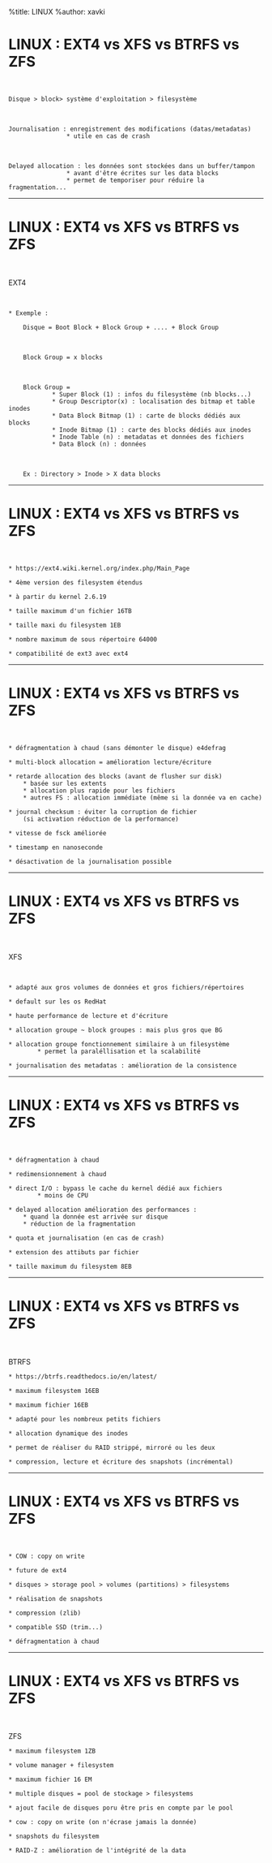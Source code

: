 %title: LINUX
%author: xavki


# LINUX : EXT4 vs XFS vs BTRFS vs ZFS

<br>

	Disque > block> système d'exploitation > filesystème

<br>

	Journalisation : enregistrement des modifications (datas/metadatas)
					* utile en cas de crash	

<br>

	Delayed allocation : les données sont stockées dans un buffer/tampon
					* avant d'être écrites sur les data blocks
					* permet de temporiser pour réduire la fragmentation...

--------------------------------------------------------------

# LINUX : EXT4 vs XFS vs BTRFS vs ZFS

<br>

EXT4

<br>

	* Exemple :

		Disque = Boot Block + Block Group + .... + Block Group

<br>

		Block Group = x blocks

<br>

		Block Group = 
				* Super Block (1) : infos du filesystème (nb blocks...)
				* Group Descriptor(x) : localisation des bitmap et table inodes
				* Data Block Bitmap (1) : carte de blocks dédiés aux blocks
				* Inode Bitmap (1) : carte des blocks dédiés aux inodes
				* Inode Table (n) : metadatas et données des fichiers
				* Data Block (n) : données

<br>

		Ex : Directory > Inode > X data blocks

--------------------------------------------------------------

# LINUX : EXT4 vs XFS vs BTRFS vs ZFS


<br>

	* https://ext4.wiki.kernel.org/index.php/Main_Page

	* 4ème version des filesystem étendus

	* à partir du kernel 2.6.19

	* taille maximum d'un fichier 16TB

	* taille maxi du filesystem 1EB

	* nombre maximum de sous répertoire 64000

	* compatibilité de ext3 avec ext4

--------------------------------------------------------------

# LINUX : EXT4 vs XFS vs BTRFS vs ZFS

<br>

	* défragmentation à chaud (sans démonter le disque) e4defrag

	* multi-block allocation = amélioration lecture/écriture

	* retarde allocation des blocks (avant de flusher sur disk)  
		* basée sur les extents
		* allocation plus rapide pour les fichiers
		* autres FS : allocation immédiate (même si la donnée va en cache)

	* journal checksum : éviter la corruption de fichier
		(si activation réduction de la performance)

	* vitesse de fsck améliorée

	* timestamp en nanoseconde

	* désactivation de la journalisation possible

--------------------------------------------------------------

# LINUX : EXT4 vs XFS vs BTRFS vs ZFS

<br>

XFS

<br>

	* adapté aux gros volumes de données et gros fichiers/répertoires

	* default sur les os RedHat

	* haute performance de lecture et d'écriture

	* allocation groupe ~ block groupes : mais plus gros que BG

	* allocation groupe fonctionnement similaire à un filesystème
			* permet la paraléllisation et la scalabilité

	* journalisation des metadatas : amélioration de la consistence

--------------------------------------------------------------

# LINUX : EXT4 vs XFS vs BTRFS vs ZFS

<br>

	* défragmentation à chaud

	* redimensionnement à chaud

	* direct I/O : bypass le cache du kernel dédié aux fichiers 
			* moins de CPU

	* delayed allocation amélioration des performances : 
		* quand la donnée est arrivée sur disque
		* réduction de la fragmentation

	* quota et journalisation (en cas de crash)

	* extension des attibuts par fichier

	* taille maximum du filesystem 8EB

--------------------------------------------------------------

# LINUX : EXT4 vs XFS vs BTRFS vs ZFS

<br>

BTRFS

	* https://btrfs.readthedocs.io/en/latest/

	* maximum filesystem 16EB

	* maximum fichier 16EB

	* adapté pour les nombreux petits fichiers

	* allocation dynamique des inodes

	* permet de réaliser du RAID strippé, mirroré ou les deux

	* compression, lecture et écriture des snapshots (incrémental)

--------------------------------------------------------------

# LINUX : EXT4 vs XFS vs BTRFS vs ZFS

<br>

	* COW : copy on write 

	* future de ext4

	* disques > storage pool > volumes (partitions) > filesystems

	* réalisation de snapshots

	* compression (zlib)

	* compatible SSD (trim...)

	* défragmentation à chaud

--------------------------------------------------------------

# LINUX : EXT4 vs XFS vs BTRFS vs ZFS

<br>

ZFS

	* maximum filesystem 1ZB

	* volume manager + filesystem

	* maximum fichier 16 EM

	* multiple disques = pool de stockage > filesystems

	* ajout facile de disques poru être pris en compte par le pool

	* cow : copy on write (on n'écrase jamais la donnée)

	* snapshots du filesystem

	* RAID-Z : amélioration de l'intégrité de la data



